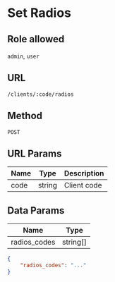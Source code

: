 # Set Radios

## Role allowed
`admin`, `user`

## URL
`/clients/:code/radios`

## Method
`POST`

## URL Params
| Name | Type | Description |
| --- | --- | --- |
| code | string | Client code |

## Data Params
| Name | Type |
| --- | --- |
| radios_codes | string[] |

```json
{
    "radios_codes": "..."
}
```